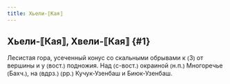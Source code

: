 ```yaml
---
title: Хьели-⟦Кая⟧
---
```

## Хьели-⟦Кая⟧, Хвели-⟦Кая⟧ {#1}

Лесистая гора, усеченный конус со скальными обрывами к ⦅З⦆ от вершины и у ⦅вост.⦆ подножия. Над ⦅с-вост.⦆ окраиной ⦅н.п.⦆ Многоречье ⦅Бахч.⦆, на ⦅вдрз.⦆ ⦅рр.⦆ Кучук-Узенбаш и Биюк-Узенбаш.
